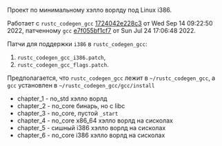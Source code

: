 Проект по минимальному хэлло ворлду под Linux i386. 

Работает c `rustc_codegen_gcc` [1724042e228c3](https://github.com/rust-lang/rustc_codegen_gcc/commit/1724042e228c331832d12cf9f198696c750f51ba) от Wed Sep 14 09:22:50 2022, патченному `gcc` [e7f055bf1cf7](https://github.com/antoyo/gcc/commit/e7f055bf1cf7fe0266710f029476f7955f328fa3) от Sun Jul 24 17:06:48 2022.

Патчи для поддержки `i386` в `rustc_codegen_gcc`:

1. `rustc_codegen_gcc_i386.patch`,
2. `rustc_codegen_gcc_flags.patch`.

Предполагается, что `rustc_codegen_gcc` лежит в `~/rustc_codegen_gcc`, а `gcc` установлен в `~/rustc_codegen_gcc/gcc/install`

- chapter_1 - no_std хэлло ворлд
- chapter_2 - no_core бинарь, но с libc
- chapter_3 - no_core, пустой `_start`
- chapter_4 - no_core x86_64 хэлло ворлд на сисколах
- chapter_5 - сишный i386 хэлло ворлд на сисколах
- chapter_6 - no_core i386 хэлло ворлд на сисколах
